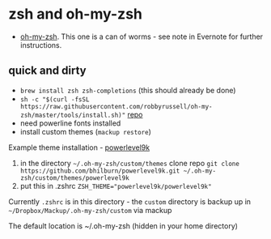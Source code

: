 # zsh and oh-my-zsh

* [oh-my-zsh](whatamess). This one is a can of worms - see note in Evernote for further instructions.

## quick and dirty
* `brew install zsh zsh-completions` (this should already be done)
* `sh -c "$(curl -fsSL https://raw.githubusercontent.com/robbyrussell/oh-my-zsh/master/tools/install.sh)"` [repo](https://github.com/robbyrussell/oh-my-zsh)
* need powerline fonts installed
* install custom themes (`mackup restore`)

Example theme installation - [powerlevel9k](https://github.com/bhilburn/powerlevel9k)

1. in the directory `~/.oh-my-zsh/custom/themes` clone repo `git clone https://github.com/bhilburn/powerlevel9k.git ~/.oh-my-zsh/custom/themes/powerlevel9k`
2. put this in .zshrc `ZSH_THEME="powerlevel9k/powerlevel9k"`

Currently `.zshrc` is in this directory - the `custom` directory is backup up in `~/Dropbox/Mackup/.oh-my-zsh/custom` via mackup




The default location is ~/.oh-my-zsh (hidden in your home directory)
